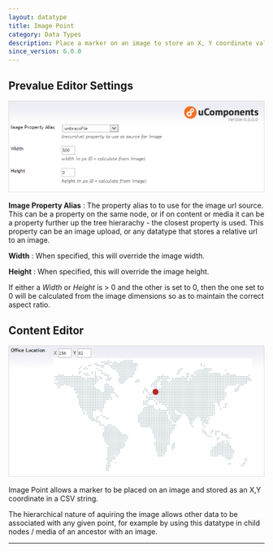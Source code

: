 ```yaml
---
layout: datatype
title: Image Point
category: Data Types
description: Place a marker on an image to store an X, Y coordinate value.
since_version: 6.0.0
---
```


## Prevalue Editor Settings

![Prevalue Editor](PreValueEditor.png)

**Image Property Alias** :  The property alias to to use for the image url source. This can be a property on the same node, or if on content or media it can be a property further up the tree hierarachy - the closest property is used. This property can be an image upload, or any datatype that stores a relative url to an image.

**Width** : When specified, this will override the image width.

**Height** : When specified, this will override the image height.

If either a _Width_ or _Height_ is > 0 and the other is set to 0, then the one set to 0 will be calculated from the image dimensions so as to maintain the correct aspect ratio.
  
## Content Editor

![Content Editor](DataEditor.png)

Image Point allows a marker to be placed on an image and stored as an X,Y coordinate in a CSV string.

The hierarchical nature of aquiring the image allows other data to be associated with any given point, for example by using this datatype in child nodes / media of an ancestor with an image.

---